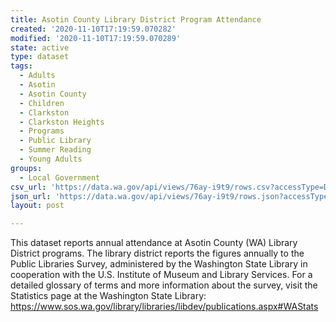 ```yaml
---
title: Asotin County Library District Program Attendance
created: '2020-11-10T17:19:59.070282'
modified: '2020-11-10T17:19:59.070289'
state: active
type: dataset
tags:
  - Adults
  - Asotin
  - Asotin County
  - Children
  - Clarkston
  - Clarkston Heights
  - Programs
  - Public Library
  - Summer Reading
  - Young Adults
groups:
  - Local Government
csv_url: 'https://data.wa.gov/api/views/76ay-i9t9/rows.csv?accessType=DOWNLOAD'
json_url: 'https://data.wa.gov/api/views/76ay-i9t9/rows.json?accessType=DOWNLOAD'
layout: post

---
```

This dataset reports annual attendance at Asotin County (WA) Library District programs. The library district reports the figures annually to the Public Libraries Survey, administered by the Washington State Library in cooperation with the U.S. Institute of Museum and Library Services. For a detailed glossary of terms and more information about the survey, visit the Statistics page at the Washington State Library: https://www.sos.wa.gov/library/libraries/libdev/publications.aspx#WAStats
